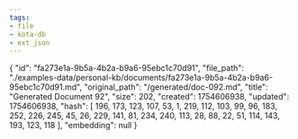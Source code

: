 ```yaml
---
tags:
- file
- kota-db
- ext_json
---
```

{
  "id": "fa273e1a-9b5a-4b2a-b9a6-95ebc1c70d91",
  "file_path": "./examples-data/personal-kb/documents/fa273e1a-9b5a-4b2a-b9a6-95ebc1c70d91.md",
  "original_path": "/generated/doc-092.md",
  "title": "Generated Document 92",
  "size": 202,
  "created": 1754606938,
  "updated": 1754606938,
  "hash": [
    196,
    173,
    123,
    107,
    53,
    1,
    219,
    112,
    103,
    99,
    96,
    183,
    252,
    226,
    245,
    45,
    26,
    229,
    141,
    81,
    234,
    240,
    113,
    28,
    88,
    22,
    51,
    114,
    143,
    193,
    123,
    118
  ],
  "embedding": null
}